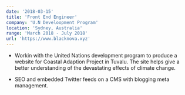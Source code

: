```yaml
---
date: '2018-03-15'
title: 'Front End Engineer'
company: 'U.N Develoopment Program'
location: 'Sydney, Australia'
range: 'March 2018 - July 2018'
url: 'https://www.blacknova.xyz'
---
```


- Workin with the United Nations development program to produce a
  website for Coastal Adaption Project in Tuvalu. The site helps give a better
  understanding of the devastating effects of climate change.

- SEO and embedded Twitter feeds on a CMS with blogging meta management.
